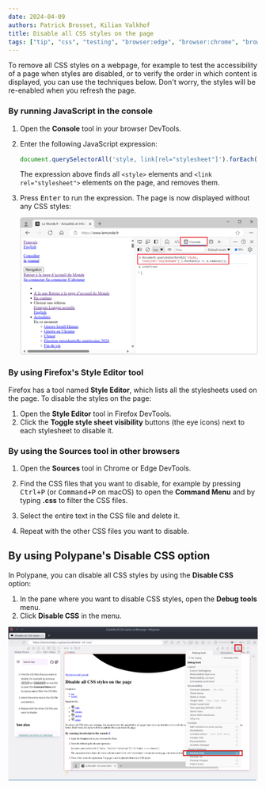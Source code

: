 ```yaml
---
date: 2024-04-09
authors: Patrick Brosset, Kilian Valkhof
title: Disable all CSS styles on the page
tags: ["tip", "css", "testing", "browser:edge", "browser:chrome", "browser:firefox", "browser:safari", "browser:polypane"]
---
```

To remove all CSS styles on a webpage, for example to test the accessibility of a page when styles are disabled, or to verify the order in which content is displayed, you can use the techniques below. Don't worry, the styles will be re-enabled when you refresh the page.

### By running JavaScript in the console

1. Open the **Console** tool in your browser DevTools.

1. Enter the following JavaScript expression:

   ```javascript
   document.querySelectorAll('style, link[rel="stylesheet"]').forEach(e => e.remove());
   ```

   The expression above finds all `<style>` elements and `<link rel="stylesheet">` elements on the page, and removes them.

1. Press <kbd>Enter</kbd> to run the expression. The page is now displayed without any CSS styles:

   ![Edge showing a website with no CSS styles. The Console tool is opened on the side, and shows that the expression to remove all stylesheets was run](../../assets/img/disable-all-css.png)

### By using Firefox's Style Editor tool

Firefox has a tool named **Style Editor**, which lists all the stylesheets used on the page. To disable the styles on the page:

1. Open the **Style Editor** tool in Firefox DevTools.
1. Click the **Toggle style sheet visibility** buttons (the eye icons) next to each stylesheet to disable it.

### By using the Sources tool in other browsers

1. Open the **Sources** tool in Chrome or Edge DevTools.

1. Find the CSS files that you want to disable, for example by pressing <kbd>Ctrl+P</kbd> (or <kbd>Command+P</kbd> on macOS) to open the **Command Menu** and by typing **.css** to filter the CSS files.

1. Select the entire text in the CSS file and delete it.

1. Repeat with the other CSS files you want to disable.

## By using Polypane's Disable CSS option

In Polypane, you can disable all CSS styles by using the **Disable CSS** option:

1. In the pane where you want to disable CSS styles, open the **Debug tools** menu.
1. Click **Disable CSS** in the menu.

![Polypane showing two panes. One has CSS applied and the other has CSS disabled. The pane with disabled CSS has an opened menu with the Disable CSS option highlighted](../../assets/img/disable-all-css-polypane.png)

